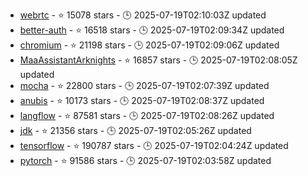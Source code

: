 - [webrtc](https://github.com/pion/webrtc) - ⭐ 15078 stars - 🕒 2025-07-19T02:10:03Z updated
- [better-auth](https://github.com/better-auth/better-auth) - ⭐ 16518 stars - 🕒 2025-07-19T02:09:34Z updated
- [chromium](https://github.com/chromium/chromium) - ⭐ 21198 stars - 🕒 2025-07-19T02:09:06Z updated
- [MaaAssistantArknights](https://github.com/MaaAssistantArknights/MaaAssistantArknights) - ⭐ 16857 stars - 🕒 2025-07-19T02:08:05Z updated
- [mocha](https://github.com/mochajs/mocha) - ⭐ 22800 stars - 🕒 2025-07-19T02:07:39Z updated
- [anubis](https://github.com/TecharoHQ/anubis) - ⭐ 10173 stars - 🕒 2025-07-19T02:08:37Z updated
- [langflow](https://github.com/langflow-ai/langflow) - ⭐ 87581 stars - 🕒 2025-07-19T02:08:26Z updated
- [jdk](https://github.com/openjdk/jdk) - ⭐ 21356 stars - 🕒 2025-07-19T02:05:26Z updated
- [tensorflow](https://github.com/tensorflow/tensorflow) - ⭐ 190787 stars - 🕒 2025-07-19T02:04:24Z updated
- [pytorch](https://github.com/pytorch/pytorch) - ⭐ 91586 stars - 🕒 2025-07-19T02:03:58Z updated
